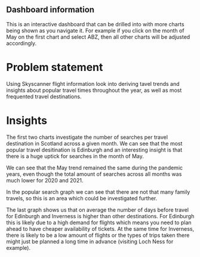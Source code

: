 ## Dashboard information

This is an interactive dashboard that can be drilled into with more charts being shown as you navigate it. For example if you click on the month of May on the first chart and select ABZ, then all other charts will be adjusted accordingly. 

# Problem statement
Using Skyscanner flight information look into deriving tavel trends and insights about popular travel times throughout the year, as well as most frequented travel destinations. 

# Insights
The first two charts investigate the number of searches per travel destination in Scotland across a given month. We can see that the most popular travel desitination is Edinburgh and an interesting insight is that there is a huge uptick for searches in the month of May. 

We can see that the May trend remained the same during the pandemic years, even though the total amount of searches across all months was much lower for 2020 and 2021.

In the popular search graph we can see that there are not that many family travels, so this is an area which could be investigated further. 

The last graph shows us that on average the number of days before travel for Edinburgh and Inverness is higher than other destinations. For Edinburgh this is likely due to a high demand for flights which means you need to plan ahead to have cheaper availability of tickets. At the same time for Inverness, there is likely to be a low amount of flights or the types of trips taken there might just be planned a long time in advance (visiting Loch Ness for example).

